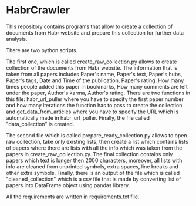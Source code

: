 # HabrCrawler
This repository contains programs that allow to create a collection of documents from Habr website and prepare this collection for further data analysis.


There are two python scripts.

The first one, which is called create_raw_collection.py allows to create collection of the documents from Habr website. 
The information that is taken from all papers includes Paper's name, Paper's text, Paper's hubs, Paper's tags, Date and Time of the publication, 
Paper's rating, How many times people added this paper in bookmarks, How many comments are left under the paper, Author's karma, Author's rating.
There are two functions in this file: habr_url_puller where you have to specify the first paper number and how many iterations the function has to pass to 
create the collection and get_data_from_articles where you have to specify the URL which is automatically made in habr_url_puller. Finally, the file called
"data_collection" is created.

The second file which is called prepare_ready_collection.py allows to open raw collection, take only existing lists, then create a list which contains lists of papers 
where there are lists with all the info which was taken from the papers in create_raw_collection.py. The final collection contains only papers which text is longer
then 2000 characters, moreover, all lists with info are cleaned from unprinted symbols, extra spaces, line breaks and other extra symbols. Finally, there is an output
of the file which is called "cleaned_collection" which is a csv file that is made by converting list of papers into DataFrame object using pandas library.


All the requirements are written in requirements.txt file.
